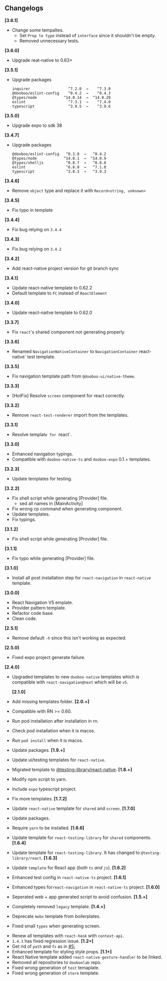 ## Changelogs

**[3.6.1]**
- Change some tempaltes.
  - Set `Prop to type` instead of `interface` since it shouldn't be empty.
  - Removed unnecessary tests.

**[3.6.0]**
- Upgrade reat-native to 0.63+

**[3.5.1]**
- Upgrade packages
  ```
  inquirer                 ^7.2.0  →    ^7.3.0 
  @dooboo/eslint-config    ^0.4.2  →    ^0.4.3 
  @types/node            ^14.0.14  →  ^14.0.20 
  eslint                   ^7.3.1  →    ^7.4.0 
  typescript               ^3.9.5  →    ^3.9.6 
  ```

**[3.5.0]**
- Upgrade expo to sdk 38

**[3.4.7]**
- Upgrade packages
  ```
  @dooboo/eslint-config   ^0.3.8  →   ^0.4.2
  @types/node            ^14.0.1  →  ^14.0.9
  @types/shelljs          ^0.8.7  →   ^0.8.8
  eslint                  ^6.8.0  →   ^7.1.0
  typescript              ^3.8.3  →   ^3.9.3
  ```

**[3.4.6]**
- Remove `object` type and replace it with `Record<string, unknown>`

**[3.4.5]**
- Fix typo in template

**[3.4.4]**
- Fix bug relying on `3.4.4`

**[3.4.3]**
- Fix bug relying on `3.4.2`

**[3.4.2]**
- Add react-native project version for git branch sync

**[3.4.1]**
- Update react-native template to 0.62.2
- Default template to `FC` instead of `ReactElement`

**[3.4.0]**
- Update react-naitve template to 0.62.0

**[3.3.7]**
- Fix `react`'s shared component not generating properly.

**[3.3.6]**
- Renamed `NavigationNativeContainer` to `NavigationContainer` react-native` test template.

**[3.3.5]**
- Fix navigation template path from `@dooboo-ui/native-theme`.

**[3.3.3]**
- [HotFix] Resolve `screen` component for react correctly.

**[3.3.2]**
- Remove `react-test-renderer` import from the templates.

**[3.3.1]**
- Resolve templat`e for `react`.

**[3.3.0]**
- Enhanced navigation typings.
- Compatible with `dooboo-native-ts` and `dooboo-expo` 0.1.+ templates.

**[3.2.3]**

- Update templates for testing.

**[3.2.2]**

- Fix shell script while generating [Provider] file.
  * sed all names in [MainActivity]
- Fix wrong cp command when generating component.
- Update templates.
- Fix typings.

**[3.1.2]**

- Fix shell script while generating [Provider] file.

**[3.1.1]**

- Fix typo while generating [Provider] file.

**[3.1.0]**

- Install all post installation step for `react-navigation` in `react-native` template.

**[3.0.0]**

- React Navigation V5 emplate.
- Provider pattern template.
- Refactor code base.
- Clean code.

**[2.5.1]**

- Remove default `-h` since this isn't working as expected.

**[2.5.0]**

- Fixed expo project generate failure.

**[2.4.0]**

- Upgraded templates to new `dooboo-native` templates which is compatible with `react-navigation@next` which will be `v5`.

  **[2.1.0]**

- Add missing templates folder.
  **[2.0.+]**

- Compatible with RN >= 0.60.
- Run pod installation after installation in rn.
- Check pod installation when it is macos.
- Run `pod install` when it is macos.
- Update packages.
  **[1.9.+]**
- Update ui/testing templates for `react-native`.
- Migrated template to [@testing-library/react-native](https://www.native-testing-library.com/docs/install).
  **[1.8.+]**
- Modify npm script to yarn.
- Include `expo` typescript project.
- Fix more templates.
  **[1.7.2]**
- Update `react-native` template for `shared` and `screen`.
  **[1.7.0]**
- Update packages.
- Require `yarn` to be installed.
  **[1.6.6]**
- Update template for `react-testing-library` for `shared` components.
  **[1.6.4]**
- Update template for `react-testing-library`. It has changed to `@testing-library/react`.
  **[1.6.3]**
- Update `template` for React app (_both `ts` and `js`_).
  **[1.6.2]**
- Enhanced test config in `react-native-ts` project.
  **[1.6.1]**
- Enhanced types for`react-navigation` in `react-native-ts` project.
  **[1.6.0]**
- Seperated web + app generated script to avoid confusion.
  **[1.5.+]**
- Completely removed `legacy` template.
  **[1.4.+]**
- Deprecate `mobx` template from boilerplates.
- Fixed small `types` when generating screen.

* Renew all templates with `react-hook` with `context-api`.
* `1.4.1` has fixed regression issue.
  **[1.2+]**
* Get rid of `path` and `fs` as in [#5](https://github.com/dooboolab/dooboo-cli/issues/4);
* Enhanced template for styling style props.
  **[1.1+]**
* React Native template added `react-native-gesture-handler` to be linked.
* Removed all repositories to `dooboolab` repo.
* Fixed wrong generation of `test` temaplate.
* Fixed wrong generation of `store` template.
